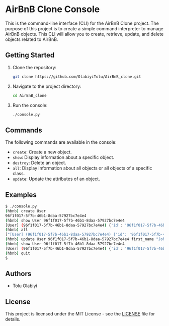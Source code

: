 # AirBnB Clone Console

This is the command-line interface (CLI) for the AirBnB Clone project. The purpose of this project is to create a simple command interpreter to manage AirBnB objects. This CLI will allow you to create, retrieve, update, and delete objects related to AirBnB.

## Getting Started

1. Clone the repository:
   ```bash
   git clone https://github.com/OlabiyiTolu/AirBnB_clone.git
   ```

2. Navigate to the project directory:
   ```bash
   cd AirBnB_clone
   ```

3. Run the console:
   ```bash
   ./console.py
   ```

## Commands

The following commands are available in the console:

- `create`: Create a new object.
- `show`: Display information about a specific object.
- `destroy`: Delete an object.
- `all`: Display information about all objects or all objects of a specific class.
- `update`: Update the attributes of an object.

## Examples

```bash
$ ./console.py
(hbnb) create User
96f1f017-5f7b-46b1-8daa-57927bc7e4e4
(hbnb) show User 96f1f017-5f7b-46b1-8daa-57927bc7e4e4
[User] (96f1f017-5f7b-46b1-8daa-57927bc7e4e4) {'id': '96f1f017-5f7b-46b1-8daa-57927bc7e4e4', 'created_at': '2024-02-05T06:00:00', 'updated_at': '2024-02-05T06:00:00'}
(hbnb) all
["[User] (96f1f017-5f7b-46b1-8daa-57927bc7e4e4) {'id': '96f1f017-5f7b-46b1-8daa-57927bc7e4e4', 'created_at': '2024-02-05T06:00:00', 'updated_at': '2024-02-05T06:00:00'}"]
(hbnb) update User 96f1f017-5f7b-46b1-8daa-57927bc7e4e4 first_name "John"
(hbnb) show User 96f1f017-5f7b-46b1-8daa-57927bc7e4e4
[User] (96f1f017-5f7b-46b1-8daa-57927bc7e4e4) {'id': '96f1f017-5f7b-46b1-8daa-57927bc7e4e4', 'created_at': '2024-02-05T06:00:00', 'updated_at': '2024-02-05T06:00:00', 'first_name': 'John'}
(hbnb) quit
$
```

## Authors

- Tolu Olabiyi

## License

This project is licensed under the MIT License - see the [LICENSE](LICENSE) file for details.